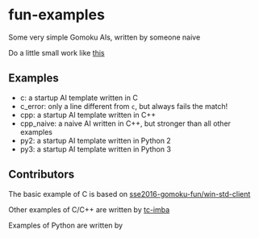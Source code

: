 # fun-examples

Some very simple Gomoku AIs, written by someone naive

Do a little small work like [this](https://github.com/songqun/CPU-verilog)

## Examples

+ c: a startup AI template written in C
+ c_error: only a line different from `c`, but always fails the match!
+ cpp: a startup AI template written in C++
+ cpp_naive: a naive AI written in C++, but stronger than all other examples
+ py2: a startup AI template written in Python 2
+ py3: a startup AI template written in Python 3

## Contributors

The basic example of C is based on [sse2016-gomoku-fun/win-std-client](https://github.com/sse2016-gomoku-fun/win-std-client)

Other examples of C/C++ are written by [tc-imba](https://github.com/tc-imba)

Examples of Python are written by

